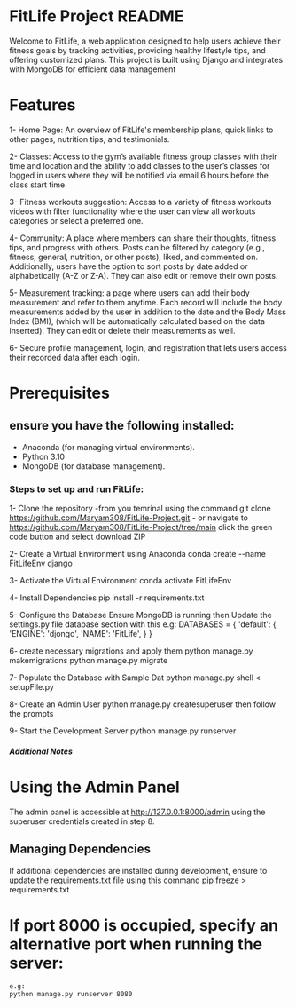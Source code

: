 # FitLife Project README
Welcome to FitLife, a web application designed to help users achieve their fitness goals by tracking activities, providing healthy lifestyle tips, and offering customized plans. This project is built using Django and integrates with MongoDB for efficient data management

# Features
1- Home Page: An overview of FitLife's membership plans, quick links to other pages, nutrition tips, and testimonials. 

2- Classes: Access to the gym’s available fitness group classes with their time and location and the ability to add classes to the user’s classes for logged in users where they will be notified via email 6 hours before the class start time. 

3- Fitness workouts suggestion: Access to a variety of fitness workouts videos with filter functionality where the user can view all workouts categories or select a preferred one.   

4- Community: A place where members can share their thoughts, fitness tips, and progress with others. Posts can be filtered by category (e.g., fitness, general, nutrition, or other posts), liked, and commented on. Additionally, users have the option to sort posts by date added or alphabetically (A-Z or Z-A). They can also edit or remove their own posts. 

5- Measurement tracking: a page where users can add their body measurement and refer to them anytime. Each record will include the body measurements added by the user in addition to the date and the Body Mass Index (BMI), (which will be automatically calculated based on the data inserted). They can edit or delete their measurements as well.  

6- Secure profile management, login, and registration that lets users access their recorded data after each login.  

# Prerequisites
## ensure you have the following installed:
- Anaconda (for managing virtual environments).
- Python 3.10
- MongoDB (for database management).

### Steps to set up and run FitLife:
1- Clone the repository 
    -from you temrinal using the command
    git clone https://github.com/Maryam308/FitLife-Project.git
    - or navigate to https://github.com/Maryam308/FitLife-Project/tree/main click the green code button and select download ZIP

2- Create a Virtual Environment using Anaconda
    conda create --name FitLifeEnv django

3- Activate the Virtual Environment
    conda activate FitLifeEnv

4- Install Dependencies
    pip install -r requirements.txt

5- Configure the Database
    Ensure MongoDB is running then Update the settings.py file database section with this 
    e.g: 
    DATABASES = {
    'default': {
        'ENGINE': 'djongo',
        'NAME': 'FitLife',
    }
    }

6- create necessary migrations and apply them
    python manage.py makemigrations
    python manage.py migrate

7- Populate the Database with Sample Dat
    python manage.py shell < setupFile.py


8- Create an Admin User
    python manage.py createsuperuser
    then follow the prompts 

9- Start the Development Server
    python manage.py runserver


##### Additional Notes ####
# Using the Admin Panel
The admin panel is accessible at http://127.0.0.1:8000/admin using the superuser credentials created in step 8.

## Managing Dependencies
If additional dependencies are installed during development, ensure to update the requirements.txt file using this command
pip freeze > requirements.txt

# If port 8000 is occupied, specify an alternative port when running the server:
    e.g: 
    python manage.py runserver 8080